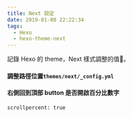 ```yaml
---
title: Next 設定
date: 2019-01-08 22:22:34
tags: 
  - Hexo
  - hexo-theme-next
---
```

記錄 Hexo 的 theme，Next 樣式調整的值。
<!--more-->
#### 調整路徑位置`themes/next/_config.yml`
#### 右側回到頂部 button 是否開啟百分比數字
```
scrollpercent: true
```